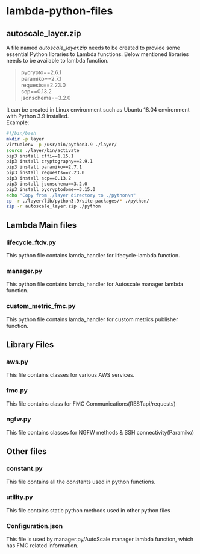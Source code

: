 # lambda-python-files

## autoscale_layer.zip 

A file named *autoscale_layer.zip* needs to be created to provide some essential Python libraries to Lambda functions.
Below mentioned libraries needs to be available to lambda function. 

>   pycrypto==2.6.1 <br>
    paramiko==2.7.1 <br>
    requests==2.23.0 <br>
    scp==0.13.2 <br>
    jsonschema==3.2.0 <br>


It can be created in Linux environment such as Ubuntu 18.04 environment with Python 3.9 installed. <br>
Example:
```bash
#!/bin/bash
mkdir -p layer
virtualenv -p /usr/bin/python3.9 ./layer/
source ./layer/bin/activate
pip3 install cffi==1.15.1
pip3 install cryptography==2.9.1
pip3 install paramiko==2.7.1
pip3 install requests==2.23.0
pip3 install scp==0.13.2
pip3 install jsonschema==3.2.0
pip3 install pycryptodome==3.15.0
echo "Copy from ./layer directory to ./python\n"
cp -r ./layer/lib/python3.9/site-packages/* ./python/
zip -r autoscale_layer.zip ./python
```

## Lambda Main files 
### lifecycle_ftdv.py 

This python file contains lamda_handler for lifecycle-lambda function. 

### manager.py

This python file contains lamda_handler for Autoscale manager lambda function.

### custom_metric_fmc.py

This python file contains lamda_handler for custom metrics publisher function.

## Library Files 

### aws.py 
This file contains classes for various AWS services. <br>

### fmc.py
This file contains class for FMC Communications(RESTapi/requests) <br>

### ngfw.py
This file contains classes for NGFW methods & SSH connectivity(Paramiko) <br>

## Other files
### constant.py 
This file contains all the constants used in python functions. 

### utility.py
This file contains static python methods used in other python files

### Configuration.json 
This file is used by manager.py/AutoScale manager lambda function, which has FMC related information. <br>